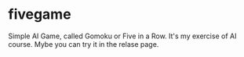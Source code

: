 # fivegame
Simple AI Game, called Gomoku or Five in a Row. It's my exercise of AI course. Mybe you can try it in the relase page.
